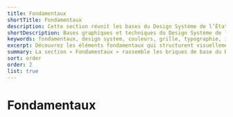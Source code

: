 ```yaml
---
title: Fondamentaux
shortTitle: Fondamentaux
description: Cette section réunit les bases du Design Système de l’État - couleurs, grilles, typographies, icônes, pictogrammes et autres principes indispensables à la conception d’interfaces cohérentes.
shortDescription: Bases graphiques et techniques du Design Système de l’État
keywords: fondamentaux, design system, couleurs, grille, typographie, icônes, pictogrammes, DSFR, base, accessibilité
excerpt: Découvrez les éléments fondamentaux qui structurent visuellement et techniquement le Design Système de l’État.
summary: La section « Fondamentaux » rassemble les briques de base du Design Système de l’État - système de couleurs, palette étendue, typographies officielles, icônes, pictogrammes, grilles de mise en page, règles de spacing, favicons, élévation et principes de base. Elle constitue le socle commun sur lequel reposent tous les composants et modèles. Cette documentation garantit la cohérence graphique et technique entre les interfaces conçues au sein de la sphère publique.
sort: order
order: 2
list: true
---
```


# Fondamentaux
